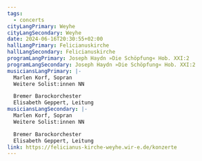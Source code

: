 ```yaml
---
tags:
  - concerts
cityLangPrimary: Weyhe
cityLangSecondary: Weyhe
date: 2024-06-16T20:30:55+02:00
hallLangPrimary: Felicianuskirche
hallLangSecondary: Felicianuskirche
programLangPrimary: Joseph Haydn »Die Schöpfung« Hob. XXI:2
programLangSecondary: Joseph Haydn »Die Schöpfung« Hob. XXI:2
musiciansLangPrimary: |-
  Marlen Korf, Sopran
  Weitere Solist:innen NN

  Bremer Barockorchester
  Elisabeth Geppert, Leitung
musiciansLangSecondary: |-
  Marlen Korf, Sopran
  Weitere Solist:innen NN

  Bremer Barockorchester
  Elisabeth Geppert, Leitung
link: https://felicianus-kirche-weyhe.wir-e.de/konzerte
---
```

